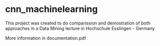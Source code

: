 # cnn_machinelearning
This project was created to do comparission and demostration of both approaches in a Data Mining lecture in Hochschule Esslingen - Germany

More information in documentation.pdf